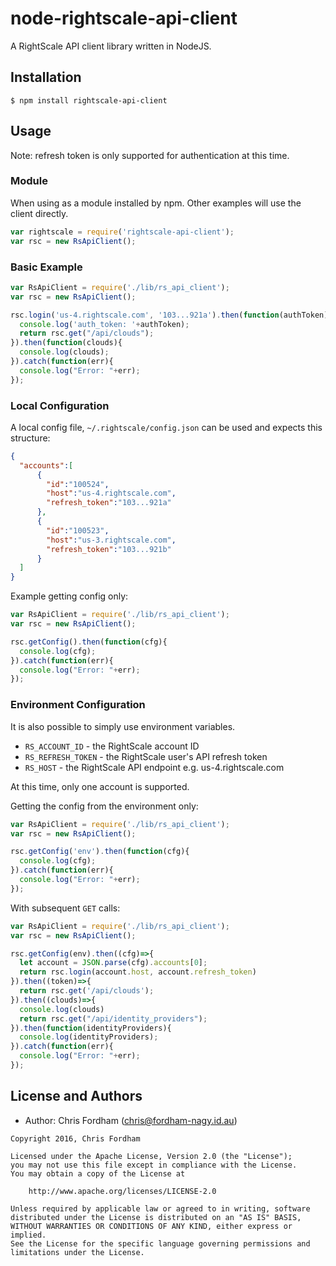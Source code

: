 # node-rightscale-api-client

A RightScale API client library written in NodeJS.

## Installation

    $ npm install rightscale-api-client

## Usage

Note: refresh token is only supported for authentication at this time.

### Module

When using as a module installed by npm. Other examples will use the client directly.

```javascript
var rightscale = require('rightscale-api-client');
var rsc = new RsApiClient();
```

### Basic Example

```javascript
var RsApiClient = require('./lib/rs_api_client');
var rsc = new RsApiClient();

rsc.login('us-4.rightscale.com', '103...921a').then(function(authToken){
  console.log('auth_token: '+authToken);
  return rsc.get("/api/clouds");
}).then(function(clouds){
  console.log(clouds);
}).catch(function(err){
  console.log("Error: "+err);
});
```

### Local Configuration

A local config file, `~/.rightscale/config.json` can be used and expects this structure:

```json
{
  "accounts":[
      {
        "id":"100524",
        "host":"us-4.rightscale.com",
        "refresh_token":"103...921a"
      },
      {
        "id":"100523",
        "host":"us-3.rightscale.com",
        "refresh_token":"103...921b"
      }
  ]
}
```

Example getting config only:

```javascript
var RsApiClient = require('./lib/rs_api_client');
var rsc = new RsApiClient();

rsc.getConfig().then(function(cfg){
  console.log(cfg);
}).catch(function(err){
  console.log("Error: "+err);
});
```

### Environment Configuration

It is also possible to simply use environment variables.

- `RS_ACCOUNT_ID` - the RightScale account ID
- `RS_REFRESH_TOKEN` - the RightScale user's API refresh token
- `RS_HOST` - the RightScale API endpoint e.g. us-4.rightscale.com

At this time, only one account is supported.

Getting the config from the environment only:

```javascript
var RsApiClient = require('./lib/rs_api_client');
var rsc = new RsApiClient();

rsc.getConfig('env').then(function(cfg){
  console.log(cfg);
}).catch(function(err){
  console.log("Error: "+err);
});
```

With subsequent `GET` calls:

```javascript
var RsApiClient = require('./lib/rs_api_client');
var rsc = new RsApiClient();

rsc.getConfig(env).then((cfg)=>{
  let account = JSON.parse(cfg).accounts[0];
  return rsc.login(account.host, account.refresh_token)
}).then((token)=>{
  return rsc.get('/api/clouds');
}).then((clouds)=>{
  console.log(clouds)
  return rsc.get("/api/identity_providers");
}).then(function(identityProviders){
  console.log(identityProviders);
}).catch(function(err){
  console.log("Error: "+err);
});
```

License and Authors
-------------------
- Author: Chris Fordham (<chris@fordham-nagy.id.au>)

```text
Copyright 2016, Chris Fordham

Licensed under the Apache License, Version 2.0 (the "License");
you may not use this file except in compliance with the License.
You may obtain a copy of the License at

    http://www.apache.org/licenses/LICENSE-2.0

Unless required by applicable law or agreed to in writing, software
distributed under the License is distributed on an "AS IS" BASIS,
WITHOUT WARRANTIES OR CONDITIONS OF ANY KIND, either express or implied.
See the License for the specific language governing permissions and
limitations under the License.
```
